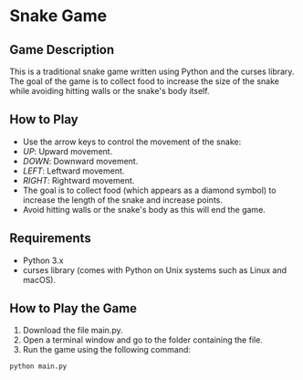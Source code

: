 # Snake Game

## Game Description

This is a traditional snake game written using Python and the curses library. The goal of the game is to collect food to increase the size of the snake while avoiding hitting walls or the snake's body itself.

## How to Play
- Use the arrow keys to control the movement of the snake:
- *UP*: Upward movement.
- *DOWN*: Downward movement.
- *LEFT*: Leftward movement.
- *RIGHT*: Rightward movement.
- The goal is to collect food (which appears as a diamond symbol) to increase the length of the snake and increase points.
- Avoid hitting walls or the snake's body as this will end the game.

## Requirements
- Python 3.x
- curses library (comes with Python on Unix systems such as Linux and macOS).

## How to Play the Game
1. Download the file main.py.
2. Open a terminal window and go to the folder containing the file.
 3. Run the game using the following command:
```bash
python main.py

